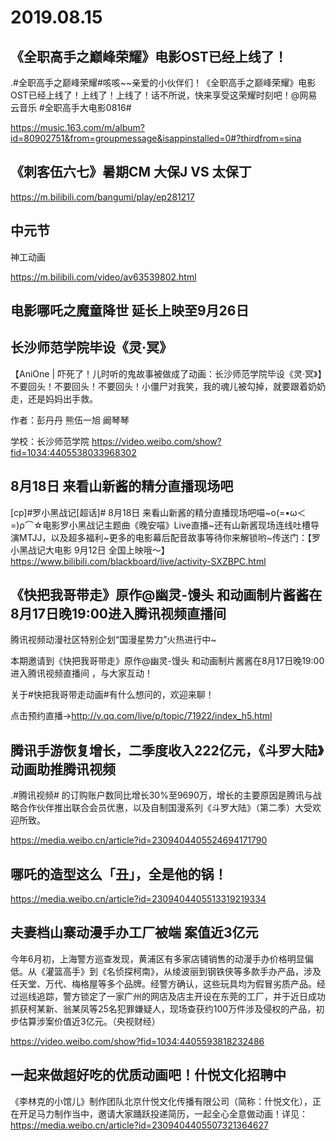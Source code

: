 # 2019.08.15

## 《全职高手之巅峰荣耀》电影OST已经上线了！

.#全职高手之巅峰荣耀#咳咳~~亲爱的小伙伴们！《全职高手之巅峰荣耀》电影OST已经上线了！上线了！上线了！话不所说，快来享受这荣耀时刻吧！@网易云音乐 #全职高手大电影0816# 

https://music.163.com/m/album?id=80902751&from=groupmessage&isappinstalled=0#?thirdfrom=sina
## 《刺客伍六七》暑期CM 大保J VS 太保丁

https://m.bilibili.com/bangumi/play/ep281217
## 中元节 

神工动画

https://m.bilibili.com/video/av63539802.html
## 电影哪吒之魔童降世 延长上映至9月26日
## 长沙师范学院毕设《灵·冥》

【AniOne | 吓死了！儿时听的鬼故事被做成了动画：长沙师范学院毕设《灵·冥》】不要回头！不要回头！不要回头！小僵尸对我笑，我的魂儿被勾掉，就要跟着奶奶走，还是妈妈出手救。

作者：彭丹丹 熊伍一旭 阚琴琴

学校：长沙师范学院 https://video.weibo.com/show?fid=1034:4405538033968302
## 8月18日 来看山新酱的精分直播现场吧

[cp]#罗小黑战记[超话]# 8月18日 来看山新酱的精分直播现场吧喵~ο(=•ω＜=)ρ⌒☆电影罗小黑战记主题曲《晚安喵》Live直播~还有山新酱现场连线吐槽导演MTJJ，以及超多福利~更多的电影幕后配音故事等待你来解锁哟~传送门：【罗小黑战记大电影 9月12日 全国上映哦～】 https://www.bilibili.com/blackboard/live/activity-SXZBPC.html
## 《快把我哥带走》原作@幽灵-馒头 和动画制片酱酱在8月17日晚19:00进入腾讯视频直播间 

腾讯视频动漫社区特别企划“国漫星势力”火热进行中~

本期邀请到《快把我哥带走》原作@幽灵-馒头 和动画制片酱酱在8月17日晚19:00进入腾讯视频直播间 ，与大家互动！

关于#快把我哥带走动画#有什么想问的，欢迎来聊！

点击预约直播→http://v.qq.com/live/p/topic/71922/index_h5.html
## 腾讯手游恢复增长，二季度收入222亿元，《斗罗大陆》动画助推腾讯视频

.#腾讯视频# 的订购账户数同比增长30%至9690万，增长的主要原因是腾讯与战略合作伙伴推出联合会员优惠，以及自制国漫系列《斗罗大陆》（第二季）大受欢迎所致。  

https://media.weibo.cn/article?id=2309404405524694171790
## 哪吒的造型这么「丑」，全是他的锅！

https://media.weibo.cn/article?id=2309404405513319219334
## 夫妻档山寨动漫手办工厂被端 案值近3亿元

今年6月初，上海警方巡查发现，黄浦区有多家店铺销售的动漫手办价格明显偏低。从《灌篮高手》到《名侦探柯南》，从绫波丽到钢铁侠等多款手办产品，涉及任天堂、万代、梅格屋等多个品牌。经警方确认，这些玩具均为假冒劣质产品。经过巡线追踪，警方锁定了一家广州的网店及店主开设在东莞的工厂，并于近日成功抓获柯某新、翁某凤等25名犯罪嫌疑人，现场查获约100万件涉及侵权的产品，初步估算涉案价值近3亿元。（央视财经） 

https://video.weibo.com/show?fid=1034:4405593818232486
## 一起来做超好吃的优质动画吧！什悦文化招聘中

《李林克的小馆儿》制作团队北京什悦文化传播有限公司（简称：什悦文化），正在开足马力制作当中，邀请大家踊跃投递简历，一起全心全意做动画！详见：https://media.weibo.cn/article?id=2309404405507321364627 